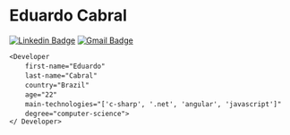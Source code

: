 # Eduardo Cabral
[![Linkedin Badge](https://img.shields.io/badge/-eduardosbcabral-blue?style=flat-square&logo=Linkedin&logoColor=white&link=https://www.linkedin.com/in/eduardosbcabral/)](https://www.linkedin.com/in/eduardosbcabral/)
[![Gmail Badge](https://img.shields.io/badge/-eduardosbcabral@gmail.com-c14438?style=flat-square&logo=Gmail&logoColor=white&link=mailto:eduardosbcabral@gmail.com)](mailto:eduardosbcabral@gmail.com)

`<Developer`  
  `first-name="Eduardo"`  
  `last-name="Cabral"`   
  `country="Brazil"`  
  `age="22"`  
  `main-technologies="['c-sharp', '.net', 'angular', 'javascript']"`  
  `degree="computer-science">`   
`</ Developer>`
